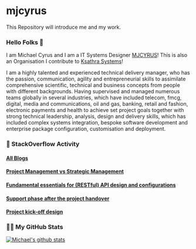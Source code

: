 # mjcyrus
This Repository will introduce me and my work. 

### Hello Folks 👋
I am Michael Cyrus and I am a IT Systems Designer [MJCYRUS](https://github.com/michaeljamescyrus)!
This is also an Organisation I contribute to [Ksathra Systems](https://github.com/Ksathra-Systems-Limited)!

I am a highly talented and experienced technical delivery manager, who has the passion, communication, agility and entrepreneurial skills to assimilate comprehensive scientific,
technical and business concepts from people with different backgrounds. Having supervised and managed numerous teams globally in several industries, which have included telecom, fmcg, digital, media
and communications, oil and gas, banking, retail and fashion, electronic payments and health to achieve set project goals together with strong technical leadership, analysis, design and delivery
skills, which has included complex systems integration, bespoke software development and enterprise package configuration, customisation and deployment.

### 📙 StackOverflow Activity
<!-- STACKOVERFLOW:START -->
#### [All Blogs](https://www.ksathra.com/blog/)
#### [Project Management vs Strategic Management](https://www.ksathra.com/2014/12/30/2-project-management-vs-strategic-management/)
#### [Fundamental essentials for (RESTful) API design and configurations](https://www.ksathra.com/2016/08/02/2-fundamental-essentials-for-restful-api-design-and-configurations/)
#### [Support phase after the project handover](https://www.ksathra.com/2016/08/02/3-support-phase-after-the-project-handover/)
#### [Project kick-off design](https://www.ksathra.com/blog/)
<!-- STACKOVERFLOW:END -->

### 👨‍💻 My GitHub Stats
[![Michael's github stats](https://github-readme-stats.vercel.app/api?username=michaeljamescyrus&show_icons=true&count_private=true&theme=tokyonight)](https://github.com/anuraghazra/github-readme-stats)
